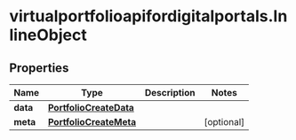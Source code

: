 # virtualportfolioapifordigitalportals.InlineObject

## Properties

Name | Type | Description | Notes
------------ | ------------- | ------------- | -------------
**data** | [**PortfolioCreateData**](PortfolioCreateData.md) |  | 
**meta** | [**PortfolioCreateMeta**](PortfolioCreateMeta.md) |  | [optional] 


